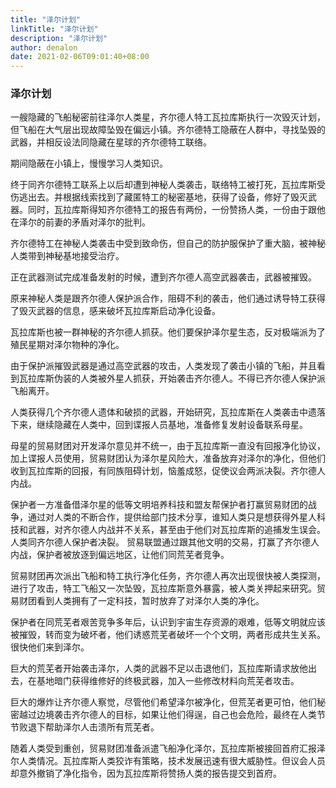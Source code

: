 ```yaml
---
title: "泽尔计划"
linkTitle: "泽尔计划"
description: "泽尔计划"
author: denalon
date: 2021-02-06T09:01:40+08:00
---
```


### 泽尔计划

一艘隐藏的飞船秘密前往泽尔人类星，齐尔德人特工瓦拉库斯执行一次毁灭计划，但飞船在大气层出现故障坠毁在偏远小镇。齐尔德特工隐蔽在人群中，寻找坠毁的武器，并相反设法同隐藏在星球的齐尔德特工联络。

期间隐蔽在小镇上，慢慢学习人类知识。

终于同齐尔德特工联系上以后却遭到神秘人类袭击，联络特工被打死，瓦拉库斯受伤逃出去。并根据线索找到了藏匿特工的秘密基地，获得了设备，修好了毁灭武器。同时，瓦拉库斯得知齐尔德特工的报告有两份，一份赞扬人类，一份由于跟他在泽尔的前妻的矛盾对泽尔的批判。

齐尔德特工在神秘人类袭击中受到致命伤，但自己的防护服保护了重大脑，被神秘人类带到神秘基地接受治疗。

正在武器测试完成准备发射的时候，遭到齐尔德人高空武器袭击，武器被摧毁。

原来神秘人类是跟齐尔德人保护派合作，阻碍不利的袭击，他们通过诱导特工获得了毁灭武器的信息，感来破坏瓦拉库斯启动净化设备。

瓦拉库斯也被一群神秘的齐尔德人抓获。他们要保护泽尔星生态，反对极端派为了殖民星期对泽尔物种的净化。


由于保护派摧毁武器是通过高空武器的攻击，人类发现了袭击小镇的飞船，并且看到瓦拉库斯伪装的人类被外星人抓获，开始袭击齐尔德人。不得已齐尔德人保护派飞船离开。


人类获得几个齐尔德人遗体和破损的武器，开始研究，瓦拉库斯在人类袭击中遗落下来，继续隐藏在人类中，回到谍报人员基地，准备修复发射设备联系母星。


母星的贸易财团对开发泽尔意见并不统一，由于瓦拉库斯一直没有回报净化协议，加上谍报人员使用，贸易财团认为泽尔星风险大，准备放弃对泽尔的净化，但他们收到瓦拉库斯的回报，有同族阻碍计划，恼羞成怒，促使议会两派决裂。齐尔德人内战。


保护者一方准备借泽尔星的低等文明培养科技和盟友帮保护者打赢贸易财团的战争，通过对人类的不断合作，提供给部门技术分享，谁知人类只是想获得外星人科技和武器，对齐尔德人内战并不关系，甚至由于他们对瓦拉库斯的追捕发生误会。人类同齐尔德人保护者决裂。
贸易联盟通过跟其他文明的交易，打赢了齐尔德人内战，保护者被放逐到偏远地区，让他们同荒芜者竞争。

贸易财团再次派出飞船和特工执行净化任务，齐尔德人再次出现很快被人类探测，进行了攻击，特工飞船又一次坠毁，瓦拉库斯意外暴露，被人类关押起来研究。贸易财团看到人类拥有了一定科技，暂时放弃了对泽尔人类的净化。

保护者在同荒芜者艰苦竞争多年后，认识到宇宙生存资源的艰难，低等文明就应该被摧毁，转而变为破坏者，他们诱惑荒芜者破坏一个个文明，两者形成共生关系。很快他们来到泽尔。

巨大的荒芜者开始袭击泽尔，人类的武器不足以击退他们，瓦拉库斯请求放他出去，在基地暗门获得维修好的终极武器，加入一些修改材料向荒芜者攻击。

巨大的爆炸让齐尔德人察觉，尽管他们希望泽尔被净化，但荒芜者更可怕，他们秘密越过边境袭击齐尔德人的目标，如果让他们得逞，自己也会危险，最终在人类节节败退下帮助泽尔人击溃所有荒芜者。

随着人类受到重创，贸易财团准备派遣飞船净化泽尔，瓦拉库斯被接回首府汇报泽尔人类情况。瓦拉库斯人类狡诈有策略，技术发展迅速有很大威胁性。但议会人员却意外撤销了净化指令，因为瓦拉库斯将赞扬人类的报告提交到首府。
